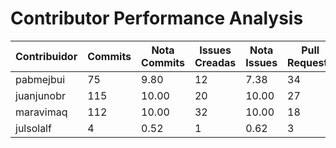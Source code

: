 # Contributor Performance Analysis

| Contribuidor | Commits | Nota Commits | Issues Creadas | Nota Issues | Pull Requests | Nota Pull Requests | Workflows | Nota Workflows | Nota Final |
|--------------|---------|--------------|----------------|------------|---------------|---------------------|-----------|---------------|-----------|
| pabmejbui | 75 | 9.80 | 12 | 7.38 | 34 | 10.00 | 10 | 10.00 | 9.30 |
| juanjunobr | 115 | 10.00 | 20 | 10.00 | 27 | 10.00 | 10 | 10.00 | 10.00 |
| maravimaq | 112 | 10.00 | 32 | 10.00 | 18 | 10.00 | 10 | 10.00 | 10.00 |
| julsolalf | 4 | 0.52 | 1 | 0.62 | 3 | 6.00 | 0 | 0.00 | 1.78 |

